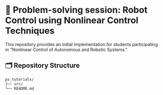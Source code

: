 # 🤖 Problem-solving session: Robot Control using Nonlinear Control Techniques

This repository provides an initial implementation for students participating in "Nonlinear Control of Autonomous and Robotic Systems."

## 🗂️ Repository Structure

```bash
ps_tutorials/
├── src/ 
└── README.md
```
